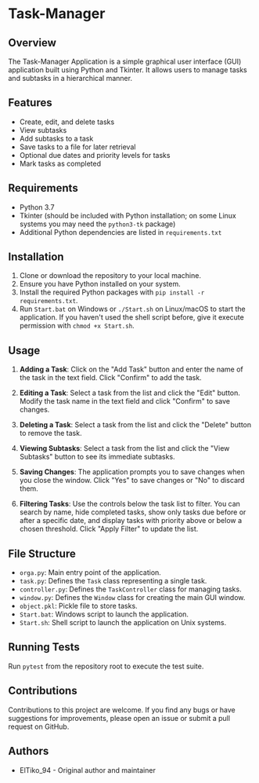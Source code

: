 # Task-Manager

## Overview
The Task-Manager Application is a simple graphical user interface (GUI) application built using Python and Tkinter. It allows users to manage tasks and subtasks in a hierarchical manner.

## Features
- Create, edit, and delete tasks
- View subtasks
- Add subtasks to a task
- Save tasks to a file for later retrieval
- Optional due dates and priority levels for tasks
- Mark tasks as completed

## Requirements
- Python 3.7
- Tkinter (should be included with Python installation; on some Linux
  systems you may need the `python3-tk` package)
- Additional Python dependencies are listed in `requirements.txt`

## Installation
1. Clone or download the repository to your local machine.
2. Ensure you have Python installed on your system.
3. Install the required Python packages with `pip install -r requirements.txt`.
4. Run `Start.bat` on Windows or `./Start.sh` on Linux/macOS to start the application.
   If you haven't used the shell script before, give it execute permission with `chmod +x Start.sh`.

## Usage
1. **Adding a Task**: Click on the "Add Task" button and enter the name of the task in the text field. Click "Confirm" to add the task.

2. **Editing a Task**: Select a task from the list and click the "Edit" button. Modify the task name in the text field and click "Confirm" to save changes.

3. **Deleting a Task**: Select a task from the list and click the "Delete" button to remove the task.

4. **Viewing Subtasks**: Select a task from the list and click the "View Subtasks" button to see its immediate subtasks.

5. **Saving Changes**: The application prompts you to save changes when you close the window. Click "Yes" to save changes or "No" to discard them.

6. **Filtering Tasks**: Use the controls below the task list to filter. You can
   search by name, hide completed tasks, show only tasks due before or after a
   specific date, and display tasks with priority above or below a chosen
   threshold. Click "Apply Filter" to update the list.

## File Structure
- `orga.py`: Main entry point of the application.
- `task.py`: Defines the `Task` class representing a single task.
- `controller.py`: Defines the `TaskController` class for managing tasks.
- `window.py`: Defines the `Window` class for creating the main GUI window.
- `object.pkl`: Pickle file to store tasks.
- `Start.bat`: Windows script to launch the application.
- `Start.sh`: Shell script to launch the application on Unix systems.
## Running Tests
Run `pytest` from the repository root to execute the test suite.

## Contributions
Contributions to this project are welcome. If you find any bugs or have suggestions for improvements, please open an issue or submit a pull request on GitHub.

## Authors
- ElTiko_94 - Original author and maintainer
